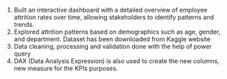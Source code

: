 1) Built an interactive dashboard with a detailed overview of employee attrition rates over time, allowing stakeholders to identify 
patterns and trends. <br>
2) Explored attrition patterns based on demographics such as age, gender, and department.  Dataset has been downloaded from Kaggle website <br>
3) Data cleaning, processing and validation done with the help of power query <br>
4) DAX (Data Analysis Expression) is also used to create the new columns, new measure for the KPIs purposes. 
